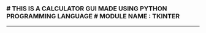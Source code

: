 <h3>
# THIS IS A CALCULATOR GUI MADE USING PYTHON PROGRAMMING LANGUAGE
# MODULE NAME : TKINTER
</h3>

<hr>
<img src="">

